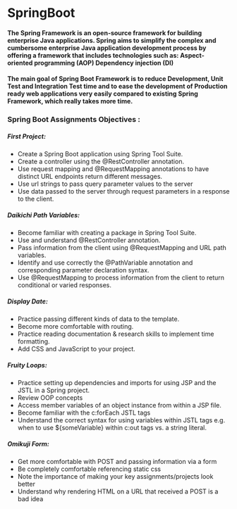 # SpringBoot
#### The Spring Framework is an open-source framework for building enterprise Java applications. Spring aims to simplify the complex and cumbersome enterprise Java application development process by offering a framework that includes technologies such as: Aspect-oriented programming (AOP) Dependency injection (DI)

#### The main goal of Spring Boot Framework is to reduce Development, Unit Test and Integration Test time and to ease the development of Production ready web applications very easily compared to existing Spring Framework, which really takes more time.

### Spring Boot Assignments Objectives :
##### First Project:
- Create a Spring Boot application using Spring Tool Suite.
- Create a controller using the @RestController annotation.
- Use request mapping and @RequestMapping annotations to have distinct URL endpoints return different messages.
- Use url strings to pass query parameter values to the server
- Use data passed to the server through request parameters in a response to the client.

##### Daikichi Path Variables:
- Become familiar with creating a package in Spring Tool Suite.
- Use and understand @RestController annotation.
- Pass information from the client using @RequestMapping and URL path variables.
- Identify and use correctly the @PathVariable annotation and corresponding parameter declaration syntax.
- Use @RequestMapping to process information from the client to return conditional or varied responses.

##### Display Date:
- Practice passing different kinds of data to the template.
- Become more comfortable with routing.
- Practice reading documentation & research skills to implement time formatting.
- Add CSS and JavaScript to your project.

##### Fruity Loops:
- Practice setting up dependencies and imports for using JSP and the JSTL in a Spring project.
- Review OOP concepts
- Access member variables of an object instance from within a JSP file.
- Become familiar with the c:forEach JSTL tags
- Understand the correct syntax for using variables within JSTL tags e.g. when to use ${someVariable} within  c:out tags vs. a string literal.

##### Omikuji Form:
- Get more comfortable with POST and passing information via a form
- Be completely comfortable referencing static css
- Note the importance of making your key assignments/projects look better
- Understand why rendering HTML on a URL that received a POST is a bad idea

